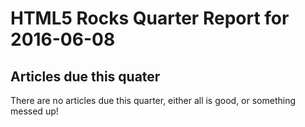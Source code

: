 HTML5 Rocks Quarter Report for 2016-06-08
=========================================

Articles due this quater
------------------------

There are no articles due this quarter, either all is good, or something messed up!

